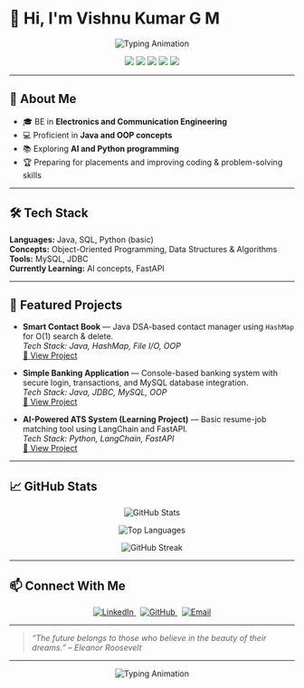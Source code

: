 # 👋 Hi, I'm Vishnu Kumar G M

<p align="center">
  <img src="https://readme-typing-svg.herokuapp.com?font=Fira+Code&weight=700&size=32&pause=1000&color=4F46E5&background=FFFFFF00&center=true&width=600&lines=ECE+Student;Java+Developer;Learning+AI" alt="Typing Animation" />
</p>

<p align="center">
  <img src="https://img.shields.io/badge/Java-ED8B00?style=for-the-badge&logo=java&logoColor=white" />
  <img src="https://img.shields.io/badge/OOPs-4B0082?style=for-the-badge&logo=objectscript&logoColor=white" />
  <img src="https://img.shields.io/badge/AI-Basic-yellowgreen?style=for-the-badge&logo=artificial-intelligence&logoColor=white" />
  <img src="https://img.shields.io/badge/Python-3776AB?style=for-the-badge&logo=python&logoColor=white" />
  <img src="https://img.shields.io/badge/SQL-4479A1?style=for-the-badge&logo=mysql&logoColor=white" />
</p>

---

## 🔹 About Me  
- 🎓 BE in **Electronics and Communication Engineering** 
- 💻 Proficient in **Java and OOP concepts**  
- 📚 Exploring **AI and Python programming**  
- 🏆 Preparing for placements and improving coding & problem-solving skills  

---

## 🛠️ Tech Stack  
**Languages:** Java, SQL, Python (basic)  
**Concepts:** Object-Oriented Programming, Data Structures & Algorithms  
**Tools:** MySQL, JDBC  
**Currently Learning:** AI concepts, FastAPI  

---

## 📂 Featured Projects  
- **Smart Contact Book** — Java DSA-based contact manager using `HashMap` for O(1) search & delete.  
  _Tech Stack: Java, HashMap, File I/O, OOP_  
  [🔗 View Project](https://github.com/Vishnukumar-GM/smart-contact-book)  

- **Simple Banking Application** — Console-based banking system with secure login, transactions, and MySQL database integration.  
  _Tech Stack: Java, JDBC, MySQL, OOP_  
  [🔗 View Project](https://github.com/Vishnukumar-GM/simple-banking-app)  

- **AI-Powered ATS System (Learning Project)** — Basic resume-job matching tool using LangChain and FastAPI.  
  _Tech Stack: Python, LangChain, FastAPI_  
  [🔗 View Project](https://github.com/Vishnukumar-GM/ai-ats-system)  

---

## 📈 GitHub Stats  
<p align="center">
  <img src="https://github-readme-stats.vercel.app/api?username=Vishnukumar-GM&show_icons=true&theme=tokyonight" alt="GitHub Stats" />
</p>
<p align="center">
  <img src="https://github-readme-stats.vercel.app/api/top-langs/?username=Vishnukumar-GM&layout=compact&theme=tokyonight" alt="Top Languages" />
</p>
<p align="center">
  <img src="https://github-readme-streak-stats.herokuapp.com/?user=Vishnukumar-GM&theme=tokyonight" alt="GitHub Streak" />
</p>

---

## 📫 Connect With Me  
<p align="center">
  <a href="https://www.linkedin.com/in/vishnukumar59" target="_blank">
    <img src="https://img.shields.io/badge/LinkedIn-Profile-blue?style=for-the-badge&logo=linkedin&logoColor=white" alt="LinkedIn" />
  </a>
  &nbsp;
  <a href="https://github.com/Vishnukumar-GM" target="_blank">
    <img src="https://img.shields.io/badge/GitHub-Portfolio-black?style=for-the-badge&logo=github&logoColor=white" alt="GitHub" />
  </a>
  &nbsp;
  <a href="mailto:gmvishnu0509@gmail.com">
    <img src="https://img.shields.io/badge/Email-Contact-red?style=for-the-badge&logo=gmail&logoColor=white" alt="Email" />
  </a>
</p>

---

> _“The future belongs to those who believe in the beauty of their dreams.” – Eleanor Roosevelt_

---

<p align="center">
  <img src="https://readme-typing-svg.herokuapp.com?font=Fira+Code&weight=600&size=24&pause=1000&color=4F46E5&background=0&width=500&lines=Keep+Learning+%F0%9F%92%BB;Stay+Curious+%F0%9F%8C%9F;Build+Your+Skills+%F0%9F%92%BB" alt="Typing Animation" />
</p>


